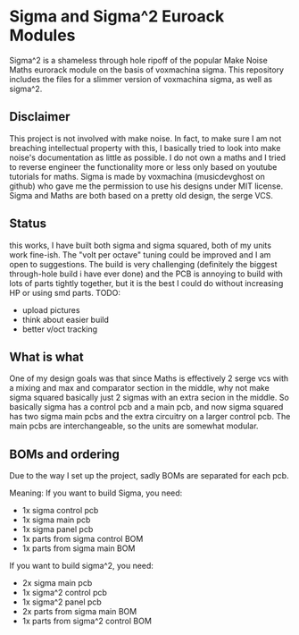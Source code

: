 # Sigma and Sigma^2 Euroack Modules

Sigma^2 is a shameless through hole ripoff of the popular Make Noise Maths eurorack module 
on the basis of voxmachina sigma. This repository includes the files for a slimmer version of 
voxmachina sigma, as well as sigma^2.

## Disclaimer
This project is not involved with make noise. 
In fact, to make sure I am not breaching intellectual 
property with this, I basically tried to look into make noise's documentation as little as possible.
I do not own a maths and I tried to reverse engineer the functionality more or less only based on
youtube tutorials for maths. 
Sigma is made by voxmachina (musicdevghost on github) who gave me the permission to use his designs
under MIT license. Sigma and Maths are both based on a pretty old design, the serge VCS.

## Status
this works, I have built both sigma and sigma squared, both of my units work fine-ish.
The "volt per octave" tuning could be improved and I am open to suggestions.
The build is very challenging (definitely the biggest through-hole build i have ever done)
and the PCB is annoying to build with lots of parts tightly together, but it is the best I could
do without increasing HP or using smd parts. 
TODO:
- upload pictures
- think about easier build
- better v/oct tracking

## What is what
One of my design goals was that since Maths is effectively 2 serge vcs with a mixing and 
max and comparator section in the middle, why not make sigma squared basically just 2 sigmas with 
an extra secion in the middle. So basically sigma has a control pcb and a main pcb, and now
sigma squared has two sigma main pcbs and the extra circuitry on a larger control pcb.
The main pcbs are interchangeable, so the units are somewhat modular.

## BOMs and ordering
Due to the way I set up the project, sadly BOMs are separated for each pcb.

Meaning: If you want to build Sigma, you need:
- 1x sigma control pcb
- 1x sigma main pcb
- 1x sigma panel pcb
- 1x parts from sigma control BOM
- 1x parts from sigma main BOM

If you want to build sigma^2, you need:
- 2x sigma main pcb
- 1x sigma^2 control pcb
- 1x sigma^2 panel pcb
- 2x parts from sigma main BOM
- 1x parts from sigma^2 control BOM
